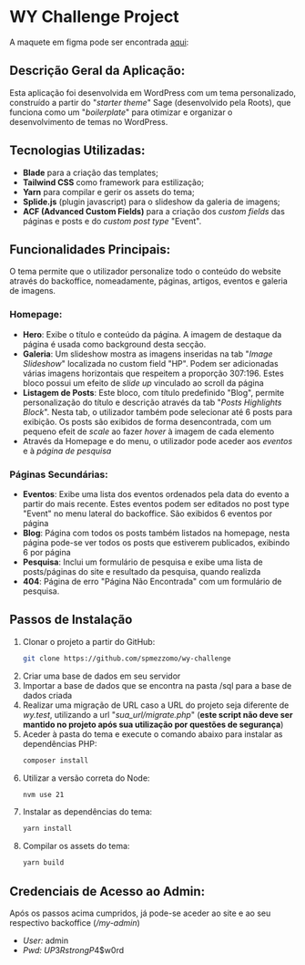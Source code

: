 # WY Challenge Project

A maquete em figma pode ser encontrada [aqui](https://we.tl/t-4A7hZBmO02): 

## Descrição Geral da Aplicação:

Esta aplicação foi desenvolvida em WordPress com um tema personalizado, construído a partir do "_starter theme_" Sage (desenvolvido pela Roots), que funciona como um "_boilerplate_" para otimizar e organizar o desenvolvimento de temas no WordPress.

## Tecnologias Utilizadas:
- **Blade** para a criação das templates;
- **Tailwind CSS** como framework para estilização;
- **Yarn** para compilar e gerir os assets do tema;
- **Splide.js** (plugin javascript) para o slideshow da galeria de imagens;
- **ACF (Advanced Custom Fields)** para a criação dos _custom fields_ das páginas e posts e do _custom post type_ "Event".

## Funcionalidades Principais:
O tema permite que o utilizador personalize todo o conteúdo do website através do backoffice, nomeadamente, páginas, artigos, eventos e galeria de imagens.

### Homepage:
- __Hero__: Exibe o título e conteúdo da página. A imagem de destaque da página é usada como background desta secção.
- __Galeria__: Um slideshow mostra as imagens inseridas na tab "_Image Slideshow_" localizada no custom field "HP". Podem ser adicionadas várias imagens horizontais que respeitem a proporção 307:196. Estes bloco possui um efeito de _slide up_ vinculado ao scroll da página
- __Listagem de Posts__: Este bloco, com título predefinido "Blog", permite personalização do título e descrição através da tab "_Posts Highlights Block_". Nesta tab, o utilizador também pode selecionar até 6 posts para exibição. Os posts são exibidos de forma desencontrada, com um pequeno efeit de _scale_ ao fazer _hover_ à imagem de cada elemento
- Através da Homepage e do menu, o utilizador pode aceder aos *eventos* e à *página de pesquisa*

### Páginas Secundárias:
- __Eventos__: Exibe uma lista dos eventos ordenados pela data do evento a partir do mais recente. Estes eventos podem ser editados no post type "Event" no menu lateral do backoffice. São exibidos 6 eventos por página
- __Blog__: Página com todos os posts também listados na homepage, nesta página pode-se ver todos os posts que estiverem publicados, exibindo 6 por página
- __Pesquisa__: Inclui um formulário de pesquisa e exibe uma lista de posts/páginas do site e resultado da pesquisa, quando realizda
- __404__: Página de erro "Página Não Encontrada" com um formulário de pesquisa.


## Passos de Instalação

1. Clonar o projeto a partir do GitHub:
   ```sh
   git clone https://github.com/spmezzomo/wy-challenge
   ```
2. Criar uma base de dados em seu servidor
3. Importar a base de dados que se encontra na pasta /sql para a base de dados criada
4. Realizar uma migração de URL caso a URL do projeto seja diferente de _wy.test_, utilizando a url "_sua_url/migrate.php_" (__este script não deve ser mantido no projeto após sua utilização por questões de segurança__)
5. Aceder à pasta do tema e execute o comando abaixo para instalar as dependências PHP:
   ```sh
   composer install
   ```
6. Utilizar a versão correta do Node:
   ```sh
   nvm use 21
   ```
7. Instalar as dependências do tema:
   ```sh
   yarn install
   ```
8. Compilar os assets do tema:
   ```sh
   yarn build
   ```

## Credenciais de Acesso ao Admin:

Após os passos acima cumpridos, já pode-se aceder ao site e ao seu respectivo backoffice (_/my-admin_)

- *User:* admin
- *Pwd:* $UP3RstrongP4$$w0rd

